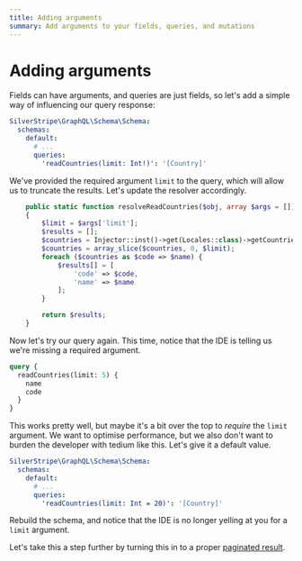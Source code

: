 ```yaml
---
title: Adding arguments
summary: Add arguments to your fields, queries, and mutations
---
```


# Adding arguments

Fields can have arguments, and queries are just fields, so let's add a simple
way of influencing our query response:

```yaml
SilverStripe\GraphQL\Schema\Schema:
  schemas:
    default:
      # ...
      queries:
        'readCountries(limit: Int!)': '[Country]'
```

We've provided the required argument `limit` to the query, which will allow us to truncate the results.
Let's update the resolver accordingly.

```php
    public static function resolveReadCountries($obj, array $args = [])
    {
        $limit = $args['limit'];
        $results = [];
        $countries = Injector::inst()->get(Locales::class)->getCountries();
        $countries = array_slice($countries, 0, $limit);
        foreach ($countries as $code => $name) {
            $results[] = [
                'code' => $code,
                'name' => $name
            ];
        }

        return $results;
    }

```

Now let's try our query again. This time, notice that the IDE is telling us we're missing a required argument.

```graphql
query {
  readCountries(limit: 5) {
    name
    code
  }
}
```

This works pretty well, but maybe it's a bit over the top to *require* the `limit` argument. We want to optimise
performance, but we also don't want to burden the developer with tedium like this. Let's give it a default value.

```yaml
SilverStripe\GraphQL\Schema\Schema:
  schemas:
    default:
      # ...
      queries:
        'readCountries(limit: Int = 20)': '[Country]'
```

Rebuild the schema, and notice that the IDE is no longer yelling at you for a `limit` argument.

Let's take this a step further by turning this in to a proper [paginated result](adding_pagination).
